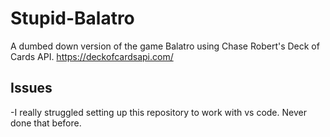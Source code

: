 # Stupid-Balatro
A dumbed down version of the game Balatro using Chase Robert's Deck of Cards API. https://deckofcardsapi.com/

## Issues
-I really struggled setting up this repository to work with vs code. Never done that before.
